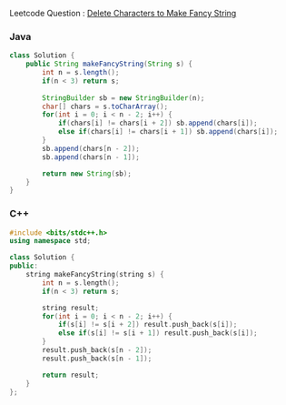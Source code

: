 Leetcode Question : [Delete Characters to Make Fancy String](https://leetcode.com/problems/delete-characters-to-make-fancy-string)

### Java

```java
class Solution {
    public String makeFancyString(String s) {
        int n = s.length();
        if(n < 3) return s;
        
        StringBuilder sb = new StringBuilder(n);
        char[] chars = s.toCharArray();
        for(int i = 0; i < n - 2; i++) {
            if(chars[i] != chars[i + 2]) sb.append(chars[i]);
            else if(chars[i] != chars[i + 1]) sb.append(chars[i]);
        }
        sb.append(chars[n - 2]);
        sb.append(chars[n - 1]);

        return new String(sb);
    }
}
```

### C++

```cpp
#include <bits/stdc++.h>
using namespace std;

class Solution {
public:
    string makeFancyString(string s) {
        int n = s.length();
        if(n < 3) return s;

        string result;
        for(int i = 0; i < n - 2; i++) {
            if(s[i] != s[i + 2]) result.push_back(s[i]);
            else if(s[i] != s[i + 1]) result.push_back(s[i]);
        }
        result.push_back(s[n - 2]);
        result.push_back(s[n - 1]);

        return result;
    }
};
```
